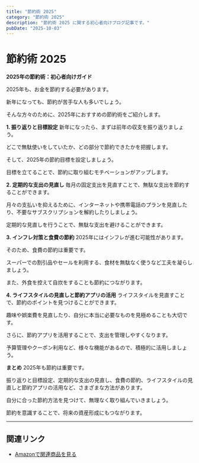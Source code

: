 ```yaml
---
title: "節約術 2025"
category: "節約術 2025"
description: "節約術 2025 に関する初心者向けブログ記事です。"
pubDate: "2025-10-03"
---
```


# 節約術 2025

**2025年の節約術：初心者向けガイド**

2025年も、お金を節約する必要があります。

新年になっても、節約が苦手な人も多いでしょう。

そんな方々のために、2025年におすすめの節約術をご紹介します。



**1. 振り返りと目標設定**
新年になったら、まずは前年の収支を振り返りましょう。

どこで無駄使いをしていたか、どの部分で節約できたかを把握します。

そして、2025年の節約目標を設定しましょう。

目標を立てることで、節約に取り組むモチベーションがアップします。



**2. 定期的な支出の見直し**
毎月の固定支出を見直すことで、無駄な支出を節約することができます。

月々の支払いを抑えるために、インターネットや携帯電話のプランを見直したり、不要なサブスクリプションを解約したりしましょう。

定期的な見直しを行うことで、無駄な支出を避けることができます。



**3. インフレ対策と食費の節約**
2025年にはインフレが進む可能性があります。

そのため、食費の節約は重要です。

スーパーでの割引品やセールを利用する、食材を無駄なく使うなど工夫を凝らしましょう。

また、外食を控えて自炊をすることも節約につながります。



**4. ライフスタイルの見直しと節約アプリの活用**
ライフスタイルを見直すことで、節約のポイントを見つけることができます。

趣味や娯楽費を見直したり、自分に本当に必要なものを見極めることも大切です。

さらに、節約アプリを活用することで、支出を管理しやすくなります。

予算管理やクーポン利用など、様々な機能があるので、積極的に活用しましょう。



**まとめ**
2025年も節約は重要です。

振り返りと目標設定、定期的な支出の見直し、食費の節約、ライフスタイルの見直しと節約アプリの活用など、さまざまな方法があります。

自分に合った節約方法を見つけて、無理なく取り組んでいきましょう。

節約を意識することで、将来の資産形成にもつながります。



---

## 関連リンク

- [Amazonで関連商品を見る](https://www.amazon.co.jp/s?k=%E7%AF%80%E7%B4%84%E8%A1%93+2025&tag=autowritehubai-22)
